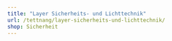 ```yaml
---
title: "Layer Sicherheits- und Lichttechnik"
url: /tettnang/layer-sicherheits-und-lichttechnik/
shop: Sicherheit
---
```

